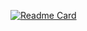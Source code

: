 [![Readme Card](https://github-readme-stats.vercel.app/api/pin/?username=BlandineLemaire&repo=github-readme-stats)](https://github.com/BlandineLemaire/github-readme-stats)
